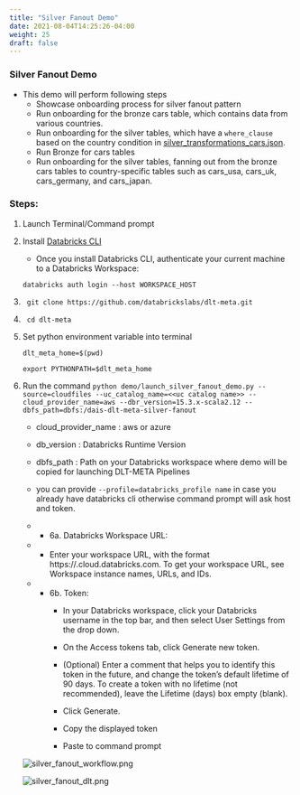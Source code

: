 ```yaml
---
title: "Silver Fanout Demo"
date: 2021-08-04T14:25:26-04:00
weight: 25
draft: false
---
```


### Silver Fanout Demo
  - This demo will perform following steps
    - Showcase onboarding process for silver fanout pattern
    - Run onboarding for the bronze cars table, which contains data from various countries.
    - Run onboarding for the silver tables, which have a `where_clause` based on the country condition in [silver_transformations_cars.json](https://github.com/databrickslabs/dlt-meta/blob/main/demo/conf/silver_transformations_cars.json).
    - Run Bronze for cars tables
    - Run onboarding for the silver tables, fanning out from the bronze cars tables to country-specific tables such as cars_usa, cars_uk, cars_germany, and cars_japan.    

### Steps:
1. Launch Terminal/Command prompt 

2. Install [Databricks CLI](https://docs.databricks.com/dev-tools/cli/index.html)
    - Once you install Databricks CLI, authenticate your current machine to a Databricks Workspace:
    
    ```commandline
    databricks auth login --host WORKSPACE_HOST
    ```
    
3. ```commandline
    git clone https://github.com/databrickslabs/dlt-meta.git 
    ```

4. ```commandline
    cd dlt-meta
    ```
5. Set python environment variable into terminal
    ```commandline
    dlt_meta_home=$(pwd)
    ```
    ```commandline
    export PYTHONPATH=$dlt_meta_home

6. Run the command ```python demo/launch_silver_fanout_demo.py --source=cloudfiles --uc_catalog_name=<<uc catalog name>> --cloud_provider_name=aws --dbr_version=15.3.x-scala2.12 --dbfs_path=dbfs:/dais-dlt-meta-silver-fanout```
    - cloud_provider_name : aws or azure
    - db_version : Databricks Runtime Version
    - dbfs_path : Path on your Databricks workspace where demo will be copied for launching DLT-META Pipelines
    - you can provide `--profile=databricks_profile name` in case you already have databricks cli otherwise command prompt will ask host and token.

    - - 6a. Databricks Workspace URL:
    - - Enter your workspace URL, with the format https://<instance-name>.cloud.databricks.com. To get your workspace URL, see Workspace instance names, URLs, and IDs.

    - - 6b. Token:
        - In your Databricks workspace, click your Databricks username in the top bar, and then select User Settings from the drop down.

        - On the Access tokens tab, click Generate new token.

        - (Optional) Enter a comment that helps you to identify this token in the future, and change the token’s default lifetime of 90 days. To create a token with no lifetime (not recommended), leave the Lifetime (days) box empty (blank).

        - Click Generate.

        - Copy the displayed token

        - Paste to command prompt

    ![silver_fanout_workflow.png](/images/silver_fanout_workflow.png)
    
    ![silver_fanout_dlt.png](/images/silver_fanout_dlt.png)